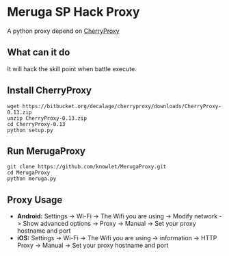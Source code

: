 # Meruga SP Hack Proxy
A python proxy depend on [CherryProxy](http://www.decalage.info/python/cherryproxy)

## What can it do
It will hack the skill point when battle execute.

## Install CherryProxy
	wget https://bitbucket.org/decalage/cherryproxy/downloads/CherryProxy-0.13.zip
	unzip CherryProxy-0.13.zip
	cd CherryProxy-0.13
	python setup.py
	
## Run MerugaProxy
	git clone https://github.com/knowlet/MerugaProxy.git
	cd MerugaProxy
	python meruga.py
	
## Proxy Usage
* **Android:** Settings -> Wi-Fi -> The Wifi you are using -> Modify network -> Show advanced options -> Proxy -> Manual -> Set your proxy hostname and port
* **iOS:** Settings -> Wi-Fi -> The Wifi you are using -> information -> HTTP Proxy -> Manual -> Set your proxy hostname and port
